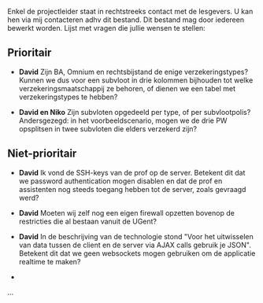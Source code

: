 Enkel de projectleider staat in rechtstreeks contact met de lesgevers. U kan hen via mij contacteren adhv dit bestand.
Dit bestand mag door iedereen bewerkt worden.
Lijst met vragen die jullie wensen te stellen:

## Prioritair

* **David** Zijn BA, Omnium en rechtsbijstand de enige verzekeringstypes? Kunnen we dus voor een subvloot in drie kolommen bijhouden tot welke verzekeringsmaatschappij ze behoren, of dienen we een tabel met verzekeringstypes te hebben?

* **David en Niko** Zijn subvloten opgedeeld per type, of per subvlootpolis? Andersgezegd: in het voorbeeldscenario, mogen we de drie PW opsplitsen in twee subvloten die elders verzekerd zijn?

## Niet-prioritair

* **David** Ik vond de SSH-keys van de prof op de server. Betekent dit dat we password authentication mogen disablen en dat de prof en assistenten nog steeds toegang hebben tot de server, zoals gevraagd werd?

* **David** Moeten wij zelf nog een eigen firewall opzetten bovenop de restricties die al bestaan vanuit de UGent?

* **David** In de beschrijving van de technologie stond "Voor het uitwisselen van data tussen de client en de server via AJAX calls gebruik je JSON". Betekent dit dat we geen websockets mogen gebruiken om de applicatie realtime te maken?

-
...
